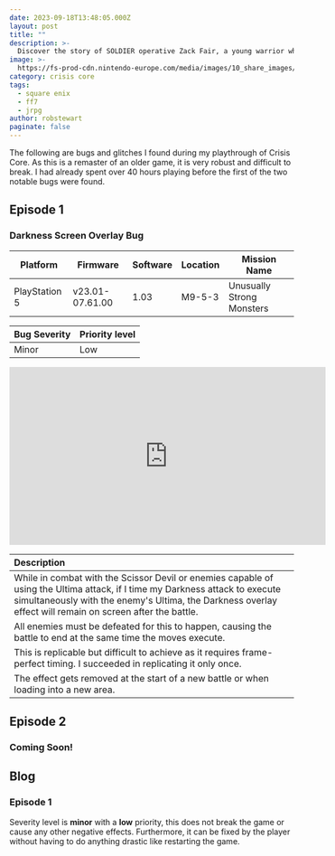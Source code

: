 ```yaml
---
date: 2023-09-18T13:48:05.000Z
layout: post
title: ""
description: >-
  Discover the story of SOLDIER operative Zack Fair, a young warrior who discovers the truth behind his employer's secret experiments.
image: >-
  https://fs-prod-cdn.nintendo-europe.com/media/images/10_share_images/games_15/nintendo_switch_4/2x1_NSwitch_CrisisCoreFinalFantasy7Reunion_image1600w.jpg
category: crisis core
tags:
  - square enix
  - ff7
  - jrpg
author: robstewart
paginate: false
---
```

The following are bugs and glitches I found during my playthrough of Crisis Core. As this is a remaster of an older game, it is very robust and difficult to break. I had already spent over 40 hours playing before the first of the two notable bugs were found.



## Episode 1
### Darkness Screen Overlay Bug

| Platform      | Firmware        | Software | Location | Mission Name              |
| ------------- | --------------- | -------- | -------- | ------------------------- |
| PlayStation 5 | v23.01-07.61.00 | 1.03     | M9-5-3   | Unusually Strong Monsters |

| Bug Severity | Priority level |
| ------------ | -------------- |
| Minor        | Low            |

<iframe width="560" height="315" src="https://www.youtube.com/embed/TW9o_cgOMrg?si=LGVol2bTWD_wINyN" title="YouTube video player" frameborder="0" allow="accelerometer; autoplay; clipboard-write; encrypted-media; gyroscope; picture-in-picture; web-share" allowfullscreen></iframe>

| Description |
| :-- |
| While in combat with the Scissor Devil or enemies capable of using the Ultima attack, if I time my Darkness attack to execute simultaneously with the enemy's Ultima, the Darkness overlay effect will remain on screen after the battle. |
| All enemies must be defeated for this to happen, causing the battle to end at the same time the moves execute. |
| This is replicable but difficult to achieve as it requires frame-perfect timing. I succeeded in replicating it only once. |
| The effect gets removed at the start of a new battle or when loading into a new area. |



## Episode 2
### Coming Soon!


## Blog

### Episode 1
 Severity level is **minor** with a **low** priority, this does not break the game or cause any other negative effects. Furthermore, it can be fixed by the player without having to do anything drastic like restarting the game.